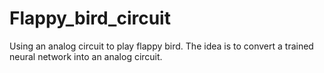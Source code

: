 # Flappy_bird_circuit
Using an analog circuit to play flappy bird. The idea is to convert a trained neural network into an analog circuit.
